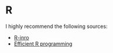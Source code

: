 # R

I highly recommend the following sources:

- [R-inro](https://cran.r-project.org/doc/manuals/r-release/R-intro.pdf)
- [Efficient R programming](https://csgillespie.github.io/efficientR/index.html)





